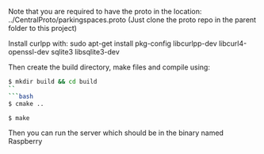Note that you are required to have the proto in the location: ../CentralProto/parkingspaces.proto (Just clone the proto repo in the parent folder to this project)


Install curlpp with:
sudo apt-get install pkg-config libcurlpp-dev libcurl4-openssl-dev sqlite3 libsqlite3-dev

Then create the build directory, make files and compile using:

```bash
$ mkdir build && cd build 
``
```bash
$ cmake ..
```
```bash
$ make
```

Then you can run the server which should be in the binary named Raspberry
